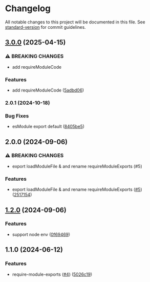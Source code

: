 # Changelog

All notable changes to this project will be documented in this file. See [standard-version](https://github.com/conventional-changelog/standard-version) for commit guidelines.

## [3.0.0](https://github.com/noyobo/require-module-exports/compare/v2.0.1...v3.0.0) (2025-04-15)


### ⚠ BREAKING CHANGES

* add requireModuleCode

### Features

* add requireModuleCode ([5adbd06](https://github.com/noyobo/require-module-exports/commit/5adbd061331a69a189b965e2ca398b676a0fbe15))

### 2.0.1 (2024-10-18)


### Bug Fixes

* esModule export default ([8405be5](https://github.com/noyobo/require-module-exports/commit/8405be58e4f53f3cfc35a31db131ec4c500e953b))

## 2.0.0 (2024-09-06)


### ⚠ BREAKING CHANGES

* export loadModuleFile & and rename requireModuleExports (#5)

### Features

* export loadModuleFile & and rename requireModuleExports ([#5](https://github.com/noyobo/require-module-exports/issues/5)) ([2517154](https://github.com/noyobo/require-module-exports/commit/25171541ab3c429a54083504635091f6c91287fc))

## [1.2.0](https://github.com/noyobo/require-module-exports/compare/v1.1.0...v1.2.0) (2024-09-06)


### Features

* support node env ([0f69469](https://github.com/noyobo/require-module-exports/commit/0f69469b2d1a7a435861e76f3dc742244f12f69c))

## 1.1.0 (2024-06-12)


### Features

* require-module-exports ([#4](https://github.com/noyobo/require-module-exports/issues/4)) ([5026c19](https://github.com/noyobo/require-module-exports/commit/5026c196aa043ec3c3f3dccdff8ce6a4a9dea29e))

